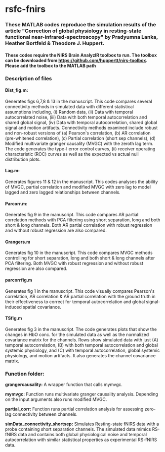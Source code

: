# rsfc-fnirs
### These MATLAB codes reproduce the simulation results of the article "Correction of global physiology in resting-state functional near-infrared-spectroscopy" by Pradyumna Lanka, Heather Bortfeld & Theodore J. Huppert.

#### These codes require the NIRS Brain AnalyzIR toolbox to run. The toolbox can be downloaded from  https://github.com/huppertt/nirs-toolbox. Please add the toolbox to the MATLAB path

### Description of files

#### **Dist_fig.m**:
Generates figs 6,7,8 & 13 in the manuscript. This code compares several connectivity methods in simulated data with different statistical assumptions including, (i) Random data, (ii) Data with temporal autocorrelated noise, (iii) Data with both temporal autocorrelation and shared global signal, (iv) Data with temporal autocorrelation, shared global signal and motion artifacts.
Connectivity methods examined include robust and non-robust versions of (a) Pearson's correlation, (b) AR correlation (pre-whitened correlation), (c) Partial correlation (short sep channels), (d) Modified multivariate granger causality (MVGC) with the zeroth lag term.
The code generates the type-I error control curves,  (ii) receiver operating characteristic (ROC) curves as well as the expected vs actual null distribution plots.

#### **Lag.m**:
Generates figures 11 & 12 in the manuscript. This codes analyses the ability of MVGC, partial correlation and modified MVGC with zero lag to model lagged and zero lagged relationships between channels.

#### **Parcorr.m**:
Generates fig 9 in the manuscript. This code compares AR partial correlation methods with PCA filtering using short separation, long and both short & long channels. Both AR partial correlation with robust regression and without robust regression are also compared.

#### **Grangers.m**
Generates fig 10 in the manuscript. This code compares MVGC methods controlling for short separation, long and both short & long channels after PCA filtering. Both MVGC with robust regression and without robust regression are also compared.

#### **parcorrfig.m**
Generates fig 1 in the manuscript. This code visually compares Pearson's correlation, AR correlation & AR partial correlation with the ground truth in their effectiveness to correct for temporal autocorrelation and global signal-induced spatial covariance.

#### **TSfig.m**
Generates fig 3 in the manuscript. The code generates plots that show the changes in HbO conc. for the simulated data as well as the normalized covariance matrix for the channels. Rows show simulated data with just (A) temporal autocorrelation, (B) with both temporal autocorrelation and global systemic physiology, and (C) with temporal autocorrelation, global systemic physiology, and motion artifacts. It also generates the channel covariance matrix.


### Function folder:

**grangercausality:** A wrapper function that calls mymvgc.

**mymvgc:** Function runs multivariate granger causality analysis. Depending on the input arguments also runs modified MVGC.

**partial_corr:** Function runs partial correlation analysis for assessing zero-lag connectivity between channels.

**simData_connectivity_shortsep:** Simulates Resting-state fNIRS data with a probe containing short separation channels. The simulated data mimics RS-fNIRS data and contains both global physiological noise and temporal autocorrelation with similar statistical properties as experimental RS-fNIRS data.
